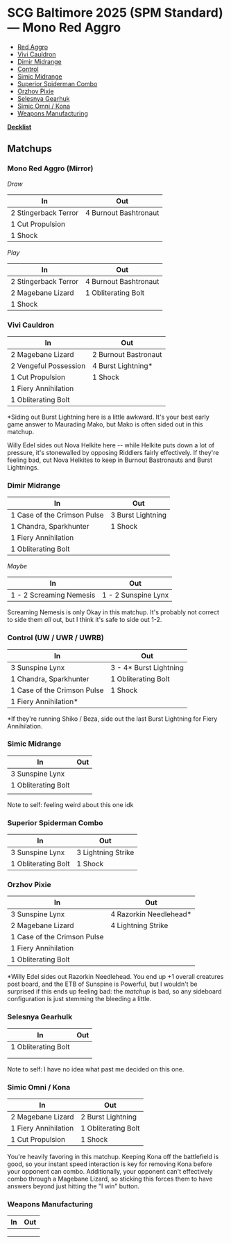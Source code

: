 # SCG Baltimore 2025 (SPM Standard) — Mono Red Aggro 

- [Red Aggro](#mono-red-aggro-mirror)
- [Vivi Cauldron](#vivi-cauldron)
- [Dimir Midrange](#dimir-midrange)
- [Control](#control-uw--uwr--uwrb)
- [Simic Midrange](#simic-midrange)
- [Superior Spiderman Combo](#superior-spiderman-combo)
- [Orzhov Pixie](#orzhov-pixie)
- [Selesnya Gearhuk](#selesnya-gearhuk)
- [Simic Omni / Kona](#simic-omni--kona)
- [Weapons Manufacturing](#weapons-manufacturing)

[**Decklist**](https://scryfall.com/@curunilauro/decks/9dc7e10f-ae66-448f-ac2d-b06fe5cd5813)

## Matchups 

### Mono Red Aggro (Mirror)

*Draw*

| **In**               | **Out**               |
|----------------------|-----------------------|
| 2 Stingerback Terror | 4 Burnout Bashtronaut |
| 1 Cut Propulsion     |                       |
| 1 Shock              |                       |

*Play*

| **In**               | **Out**               |
|----------------------|-----------------------|
| 2 Stingerback Terror | 4 Burnout Bashtronaut |
| 2 Magebane Lizard    | 1 Obliterating Bolt   |
| 1 Shock              |                       |

### Vivi Cauldron 

| **In**                | **Out**                |
|-----------------------|------------------------|
| 2 Magebane Lizard     | 2 Burnout Bastronaut   |
| 2 Vengeful Possession | 4 Burst Lightning\*    |
| 1 Cut Propulsion      | 1 Shock                |
| 1 Fiery Annihilation  |                        |
| 1 Obliterating Bolt   |                        |

\*Siding out Burst Lightning here is a little awkward. It's your best early game answer to Maurading Mako, but Mako is often sided out in this matchup.

Willy Edel sides out Nova Helkite here -- while Helkite puts down a lot of pressure, it's stonewalled by opposing Riddlers fairly effectively. If they're feeling bad, cut Nova Helkites to keep in Burnout Bastronauts and Burst Lightnings. 

### Dimir Midrange

| **In**                      | **Out**           |
|-----------------------------|-------------------|
| 1 Case of the Crimson Pulse | 3 Burst Lightning |
| 1 Chandra, Sparkhunter      | 1 Shock           |
| 1 Fiery Annihilation        |                   |
| 1 Obliterating Bolt         |                   |

*Maybe*

| **In**                  | **Out**             |
|-------------------------|---------------------|
| 1 - 2 Screaming Nemesis | 1 - 2 Sunspine Lynx |

Screaming Nemesis is only Okay in this matchup. It's probably not correct to side them *all* out, but I think it's safe to side out 1-2.

### Control (UW / UWR / UWRB)

| **In**                       | **Out**                   |
|------------------------------|---------------------------|
| 3 Sunspine Lynx              | 3 - 4\* Burst Lightning   |
| 1 Chandra, Sparkhunter       | 1 Obliterating Bolt       |
| 1 Case of the Crimson Pulse  | 1 Shock                   |
| 1 Fiery Annihilation\*       |                           |

\*If they're running Shiko / Beza, side out the last Burst Lightning for Fiery Annihilation. 

### Simic Midrange

| **In**              | **Out** |
|---------------------|---------|
| 3 Sunspine Lynx     |         |
| 1 Obliterating Bolt |         |
|        |         |

Note to self: feeling weird about this one idk

### Superior Spiderman Combo

| **In**              | **Out**            |
|---------------------|--------------------|
| 3 Sunspine Lynx     | 3 Lightning Strike |
| 1 Obliterating Bolt | 1 Shock            |

### Orzhov Pixie

| **In**                      | **Out**                 |
|-----------------------------|-------------------------|
| 3 Sunspine Lynx             | 4 Razorkin Needlehead\* |
| 2 Magebane Lizard           | 4 Lightning Strike      |
| 1 Case of the Crimson Pulse |                         |
| 1 Fiery Annihilation        |                         |
| 1 Obliterating Bolt         |                         |

\*Willy Edel sides out Razorkin Needlehead. You end up +1 overall creatures post board, and the ETB of Sunspine is Powerful, but I wouldn't be surprised if this ends up feeling bad: the *matchup* is bad, so any sideboard configuration is just stemming the bleeding a little.

### Selesnya Gearhulk															

| **In**              | **Out** |
|---------------------|---------|
| 1 Obliterating Bolt |         |
|        |         |
|        |         |

Note to self: I have no idea what past me decided on this one.

### Simic Omni / Kona

| **In**               | **Out**             |
|----------------------|---------------------|
| 2 Magebane Lizard    | 2 Burst Lightning   |
| 1 Fiery Annihilation | 1 Obliterating Bolt |
| 1 Cut Propulsion     | 1 Shock             |

You're heavily favoring in this matchup. Keeping Kona off the battlefield is good, so your instant speed interaction is key for removing Kona before your opponent can combo. Additionally, your opponent can't effectively combo through a Magebane Lizard, so sticking this forces them to have answers beyond just hitting the "I win" button.

### Weapons Manufacturing

| **In** | **Out** |
|--------|---------|
|        |         |
|        |         |
|        |         |

